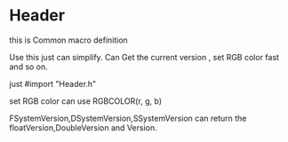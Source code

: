 # Header
this is Common macro definition

Use this just can simplify.
Can Get the current version , set RGB color fast and so on.

just #import "Header.h"

set RGB color can use RGBCOLOR(r, g, b)


FSystemVersion,DSystemVersion,SSystemVersion can return the floatVersion,DoubleVersion and Version.
